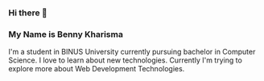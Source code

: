 ### Hi there 👋
### My Name is Benny Kharisma

I'm a student in BINUS University currently pursuing bachelor in Computer Science. I love to learn about new technologies. Currently I'm trying to explore more about Web Development Technologies.

<!--
**Xcaliburx/Xcaliburx** is a ✨ _special_ ✨ repository because its `README.md` (this file) appears on your GitHub profile.

Here are some ideas to get you started:

- 🔭 I’m currently working on ...
- 🌱 I’m currently learning ...
- 👯 I’m looking to collaborate on ...
- 🤔 I’m looking for help with ...
- 💬 Ask me about ...
- 📫 How to reach me: ...
- 😄 Pronouns: ...
- ⚡ Fun fact: ...
-->
